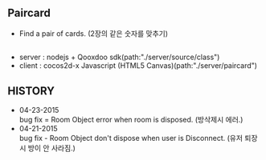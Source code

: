 ## Paircard
 - Find a pair of cards. (2장의 같은 숫자를 맞추기)  
  
##
 - server : nodejs + Qooxdoo sdk(path:"./server/source/class")  
 - client : cocos2d-x Javascript (HTML5 Canvas)(path:"./server/paircard")  

##  HISTORY  
- 04-23-2015  
 bug fix = Room Object error when room is disposed. (방삭제시 에러.)  
- 04-21-2015  
 bug fix - Room Object don't dispose when user is Disconnect. (유저 퇴장시 방이 안 사라짐.)
